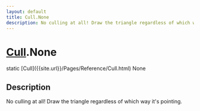```yaml
---
layout: default
title: Cull.None
description: No culling at all! Draw the triangle regardless of which way it's pointing.
---
```

# [Cull]({{site.url}}/Pages/Reference/Cull.html).None

<div class='signature' markdown='1'>
static [Cull]({{site.url}}/Pages/Reference/Cull.html) None
</div>

## Description
No culling at all! Draw the triangle regardless of which
way it's pointing.

